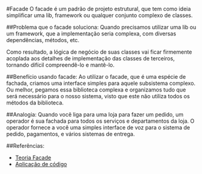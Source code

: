 #Facade
O facade é um padrão de projeto estrutural, que tem como ideia simplificar
 uma lib, framework ou qualquer conjunto complexo de classes.

##Problema que o facade soluciona:
Quando precisamos utilizar uma lib ou um framework, que a implementação seria
complexa, com diversas dependências, métodos, etc.

Como resultado, a lógica de negócio de suas classes vai ficar 
firmemente acoplada aos detalhes de implementação das classes de terceiros, 
tornando difícil compreendê-lo e mantê-lo.

##Benefício usando facade:
Ao utilizar o facade, que é uma espécie de fachada, criamos uma 
interface simples para aquele subsistema complexo. Ou melhor, pegamos essa
biblioteca complexa e organizamos tudo que será necessário para o nosso 
sistema, visto que este não utiliza todos os métodos da biblioteca.

##Analogia:
Quando você liga para uma loja para fazer um pedido, um operador é sua 
fachada para todos os serviços e departamentos da loja. 
O operador fornece a você uma simples interface de voz para o sistema 
de pedido, pagamentos, e vários sistemas de entrega.

##Referências:
- [Teoria Facade](https://refactoring.guru/pt-br/design-patterns/facade)
- [Aplicação de código](https://medium.com/@hnmpatel/design-patterns-in-python-facade-65b8a393ff68)